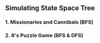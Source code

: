 ## Simulating State Space Tree

### 1. Missionaries and Cannibals (BFS)

### 2. 8's Puzzle Game (BFS & DFS)
